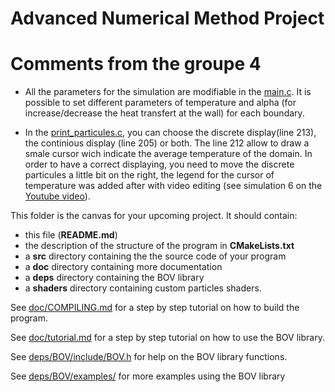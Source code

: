 Advanced Numerical Method Project
===================================

# Comments from the groupe 4 

* All the parameters for the simulation are modifiable in the [main.c](https://github.com/tuerlinckxt/LMECA2300_project_gr4/blob/master/src/main.c). It is possible to set different parameters of temperature and alpha (for increase/decrease the heat transfert at the wall) for each boundary. 

* In the [print_particules.c](https://github.com/tuerlinckxt/LMECA2300_project_gr4/blob/master/src/print_particules.c), you can choose the discrete display(line 213), the continious display (line 205) or both. The line 212 allow to draw a smale cursor wich indicate the average temperature of the domain. In order to have a correct displaying, you need to move the discrete particules a little bit on the right, the legend for the cursor of temperature was added after with video editing (see simulation 6 on the [Youtube video](https://www.youtube.com/watch?v=M7gmbzaKuKc)).

This folder is the canvas for your upcoming project.
It should contain:
 * this file (**README.md**)
 * the description of the structure of the program in **CMakeLists.txt**
 * a **src** directory containing the the source code of your program
 * a **doc** directory containing more documentation
 * a **deps** directory containing the BOV library
 * a **shaders** directory containing custom particles shaders.

See [doc/COMPILING.md](doc/COMPILING.md) for a step by step tutorial
on how to build the program.

See [doc/tutorial.md](doc/tutorial.md) for a step by step tutorial on
how to use the BOV library.

See [deps/BOV/include/BOV.h](deps/BOV/include/BOV.h)
for help on the BOV library functions.

See [deps/BOV/examples/](deps/BOV/examples/) for more
examples using the BOV library

